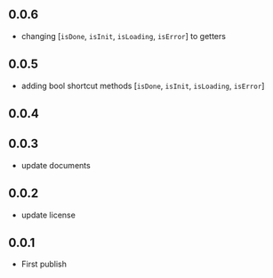 ## 0.0.6

- changing [`isDone`, `isInit`, `isLoading`, `isError`] to getters

## 0.0.5

- adding bool shortcut methods [`isDone`, `isInit`, `isLoading`, `isError`]

## 0.0.4

## 0.0.3

- update documents

## 0.0.2

- update license

## 0.0.1

- First publish
